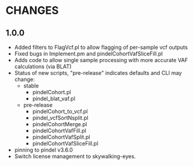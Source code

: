 # CHANGES

## 1.0.0
- Added filters to FlagVcf.pl to allow flagging of per-sample vcf outputs
- Fixed bugs in Implement.pm and pindelCohortVafSliceFill.pl
- Adds code to allow single sample processing with more accurate VAF calculations (via BLAT)
- Status of new scripts, "pre-release" indicates defaults and CLI may change:
  - stable
    - pindelCohort.pl
    - pindel_blat_vaf.pl
  - pre-release
    - pindelCohort_to_vcf.pl
    - pindel_vcfSortNsplit.pl
    - pindelCohortMerge.pl
    - pindelCohortVafFill.pl
    - pindelCohortVafSplit.pl
    - pindelCohortVafSliceFill.pl
- pinning to pindel v3.6.0
- Switch license management to skywalking-eyes.
